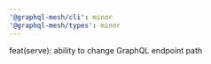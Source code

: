 ```yaml
---
'@graphql-mesh/cli': minor
'@graphql-mesh/types': minor
---
```


feat(serve): ability to change GraphQL endpoint path
